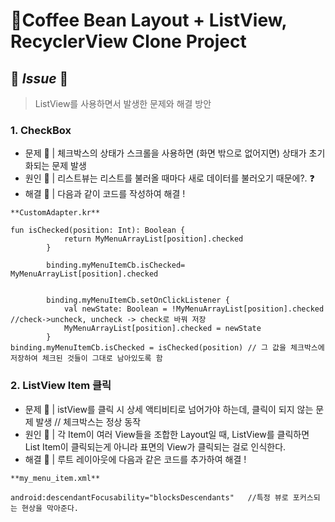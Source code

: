 # 📌Coffee Bean Layout + ListView, RecyclerView Clone Project 

## 🚨 _Issue_ 🚨
> ListView를 사용하면서 발생한 문제와 해결 방안       
### 1. CheckBox
  - 문제 🤦‍ | 체크박스의 상태가 스크롤을 사용하면 (화면 밖으로 없어지면) 상태가 초기화되는 문제 발생
  - 원인 💁‍ | 리스트뷰는 리스트를 불러올 때마다 새로 데이터를 불러오기 때문에?. ❓ 
  - 해결 🙆‍ | 다음과 같이 코드를 작성하여 해결 !
```
**CustomAdapter.kr**

fun isChecked(position: Int): Boolean {
            return MyMenuArrayList[position].checked
        }

        binding.myMenuItemCb.isChecked= MyMenuArrayList[position].checked


        binding.myMenuItemCb.setOnClickListener {
            val newState: Boolean = !MyMenuArrayList[position].checked //check->uncheck, uncheck -> check로 바꿔 저장
            MyMenuArrayList[position].checked = newState
        }    
binding.myMenuItemCb.isChecked = isChecked(position) // 그 값을 체크박스에 저장하여 체크된 것들이 그대로 남아있도록 함
```

### 2. ListView Item 클릭
  - 문제 🤦‍ | istView를 클릭 시 상세 액티비티로 넘어가야 하는데, 클릭이 되지 않는 문제 발생 // 체크박스는 정상 동작
  - 원인 💁‍ | 각 Item이 여러 View들을 조합한 Layout일 때, ListView를 클릭하면 List Item이 클릭되는게 아니라 표면의 View가 클릭되는 걸로 인식한다.
  - 해결 🙆‍ | 루트 레이아웃에 다음과 같은 코드를 추가하여 해결 ! 
```
**my_menu_item.xml**

android:descendantFocusability="blocksDescendants"   //특정 뷰로 포커스되는 현상을 막아준다.

```
